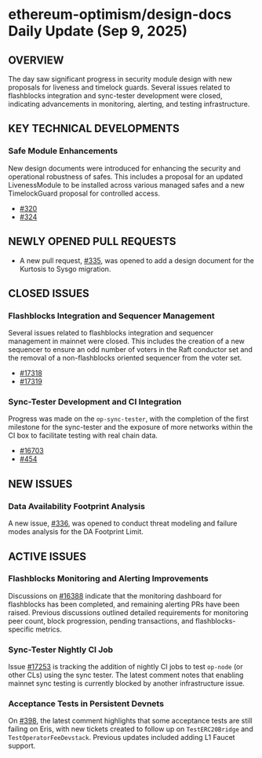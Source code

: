 # ethereum-optimism/design-docs Daily Update (Sep 9, 2025)
## OVERVIEW 
The day saw significant progress in security module design with new proposals for liveness and timelock guards. Several issues related to flashblocks integration and sync-tester development were closed, indicating advancements in monitoring, alerting, and testing infrastructure.

## KEY TECHNICAL DEVELOPMENTS

### Safe Module Enhancements
New design documents were introduced for enhancing the security and operational robustness of safes. This includes a proposal for an updated LivenessModule to be installed across various managed safes and a new TimelockGuard proposal for controlled access.
- [#320](https://github.com/ethereum-optimism/design-docs/pull/320)
- [#324](https://github.com/ethereum-optimism/design-docs/pull/324)

## NEWLY OPENED PULL REQUESTS
- A new pull request, [#335](https://github.com/ethereum-optimism/design-docs/pull/335), was opened to add a design document for the Kurtosis to Sysgo migration.

## CLOSED ISSUES

### Flashblocks Integration and Sequencer Management
Several issues related to flashblocks integration and sequencer management in mainnet were closed. This includes the creation of a new sequencer to ensure an odd number of voters in the Raft conductor set and the removal of a non-flashblocks oriented sequencer from the voter set.
- [#17318](https://github.com/ethereum-optimism/design-docs/issues/17318)
- [#17319](https://github.com/ethereum-optimism/design-docs/issues/17319)

### Sync-Tester Development and CI Integration
Progress was made on the `op-sync-tester`, with the completion of the first milestone for the sync-tester and the exposure of more networks within the CI box to facilitate testing with real chain data.
- [#16703](https://github.com/ethereum-optimism/design-docs/issues/16703)
- [#454](https://github.com/ethereum-optimism/design-docs/issues/454)

## NEW ISSUES

### Data Availability Footprint Analysis
A new issue, [#336](https://github.com/ethereum-optimism/design-docs/issues/336), was opened to conduct threat modeling and failure modes analysis for the DA Footprint Limit.

## ACTIVE ISSUES

### Flashblocks Monitoring and Alerting Improvements
Discussions on [#16388](https://github.com/ethereum-optimism/design-docs/issues/16388) indicate that the monitoring dashboard for flashblocks has been completed, and remaining alerting PRs have been raised. Previous discussions outlined detailed requirements for monitoring peer count, block progression, pending transactions, and flashblocks-specific metrics.

### Sync-Tester Nightly CI Job
Issue [#17253](https://github.com/ethereum-optimism/design-docs/issues/17253) is tracking the addition of nightly CI jobs to test `op-node` (or other CLs) using the sync tester. The latest comment notes that enabling mainnet sync testing is currently blocked by another infrastructure issue.

### Acceptance Tests in Persistent Devnets
On [#398](https://github.com/ethereum-optimism/design-docs/issues/398), the latest comment highlights that some acceptance tests are still failing on Eris, with new tickets created to follow up on `TestERC20Bridge` and `TestOperatorFeeDevstack`. Previous updates included adding L1 Faucet support.